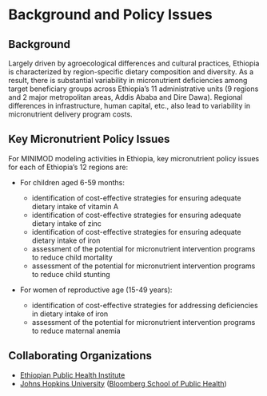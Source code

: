 # Background and Policy Issues

## Background 

Largely driven by agroecological differences and cultural practices, Ethiopia is characterized by region-specific dietary composition and diversity. As a result, there is substantial variability in micronutrient deficiencies among target beneficiary groups across Ethiopia’s 11 administrative units (9 regions and 2 major metropolitan areas, Addis Ababa and Dire Dawa). Regional differences in infrastructure, human capital, etc., also lead to variability in micronutrient delivery program costs.

## Key Micronutrient Policy Issues

For MINIMOD modeling activities in Ethiopia, key micronutrient policy issues for each of Ethiopia’s 12 regions are:

- For children aged 6-59 months:
    - identification of cost-effective strategies for ensuring adequate dietary intake of vitamin A
    - identification of cost-effective strategies for ensuring adequate dietary intake of zinc
    - identification of cost-effective strategies for ensuring adequate dietary intake of iron
    - assessment of the potential for micronutrient intervention programs to reduce child mortality
    - assessment of the potential for micronutrient intervention programs to reduce child stunting

- For women of reproductive age (15-49 years):
    - identification of cost-effective strategies for addressing deficiencies in dietary intake of iron
    - assessment of the potential for micronutrient intervention programs to reduce maternal anemia

## Collaborating Organizations

- [Ethiopian Public Health Institute](https://www.ephi.gov.et/)
- [Johns Hopkins University](https://www.jhu.edu/) ([Bloomberg School of Public Health](https://www.jhsph.edu/))